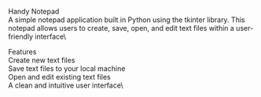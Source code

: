 Handy Notepad\
A simple notepad application built in Python using the tkinter library. This notepad allows users to create, save, open, and edit text files within a user-friendly interface\

Features\
Create new text files\
Save text files to your local machine\
Open and edit existing text files\
A clean and intuitive user interface\
